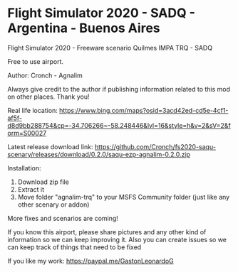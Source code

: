 # Flight Simulator 2020 - SADQ - Argentina - Buenos Aires
Flight Simulator 2020 - Freeware scenario Quilmes IMPA TRQ - SADQ

Free to use airport.

Author: Cronch - Agnalim

Always give credit to the author if publishing information related to this mod on other places. Thank you!

Real life location: https://www.bing.com/maps?osid=3acd42ed-cd5e-4cf1-af5f-d8d9bb288754&cp=-34.706266~-58.248446&lvl=16&style=h&v=2&sV=2&form=S00027

Latest release download link: https://github.com/Cronch/fs2020-saqu-scenary/releases/download/0.2.0/saqu-ezp-agnalim-0.2.0.zip

Installation:
1) Download zip file
2) Extract it
3) Move folder "agnalim-trq" to your MSFS Community folder (just like any other scenary or addon)

More fixes and scenarios are coming!

If you know this airport, please share pictures and any other kind of information so we can keep improving it.
Also you can create issues so we can keep track of things that need to be fixed

If you like my work: https://paypal.me/GastonLeonardoG

